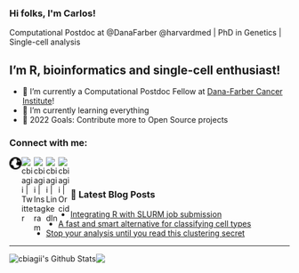 ### Hi folks, I'm Carlos!

Computational Postdoc at  @DanaFarber   @harvardmed  | PhD in Genetics | Single-cell analysis

## I’m R, bioinformatics and single-cell enthusiast!
- 🔭 I’m currently a Computational Postdoc Fellow at [Dana-Farber Cancer Institute][uniklinik]!
- 🌱 I’m currently learning everything
- 🥅 2022 Goals: Contribute more to Open Source projects

### Connect with me:

[<img align="left" alt="cbiagii.github.io" width="22px" src="https://raw.githubusercontent.com/iconic/open-iconic/master/svg/globe.svg" />][website]
[<img align="left" alt="cbiagii | Twitter" width="22px" src="https://cdn.jsdelivr.net/npm/simple-icons@v3/icons/twitter.svg" />][twitter]
[<img align="left" alt="cbiagii | Instagram" width="22px" src="https://cdn.jsdelivr.net/npm/simple-icons@v3/icons/instagram.svg" />][instagram]
[<img align="left" alt="cbiagii | LinkedIn" width="22px" src="https://cdn.jsdelivr.net/npm/simple-icons@v3/icons/linkedin.svg" />][linkedin]
[<img align="left" alt="cbiagii | Orcid" width="22px" src="https://cdn.jsdelivr.net/npm/simple-icons@v3/icons/orcid.svg" />][orcid]

<br />
<br />

### 📕 Latest Blog Posts
<!-- BLOG-POST-LIST:START -->
- [Integrating R with SLURM job submission](https://cbiagii.github.io/post/post_03/)
- [A fast and smart alternative for classifying cell types](https://cbiagii.github.io/post/post_02/)
- [Stop your analysis until you read this clustering secret](https://cbiagii.github.io/post/post_01/)
<!-- BLOG-POST-LIST:END -->

---
<a href="https://github.com/cbiagii/github-readme-stats">
  <img align="left" alt="cbiagii's Github Stats" src="https://github-readme-stats.vercel.app/api?username=cbiagii&scount_private=true&how_icons=true&hide_border=true&include_all_commits=true&hide=prs" />
</a>
<a href="https://github.com/cbiagii/convoychat">
  <img align="left" src="https://github-readme-stats.vercel.app/api/top-langs/?username=cbiagii&hide=html&card_width=300" />
</a>

[dfci]: https://www.dana-farber.org
[uniklinik]: https://www.uk-koeln.de
[website]: http://cbiagii.github.io
[twitter]: https://twitter.com/cbiagii
[instagram]: https://www.instagram.com/biagii/
[linkedin]: https://www.linkedin.com/in/carlos-biagi-jr-50907076/
[orcid]: https://orcid.org/0000-0003-0700-3135
